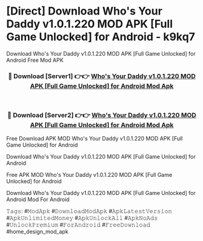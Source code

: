 # [Direct] Download Who's Your Daddy v1.0.1.220 MOD APK [Full Game Unlocked] for Android - k9kq7
Download Who's Your Daddy v1.0.1.220 MOD APK [Full Game Unlocked] for Android Free Mod APK

<div align="center">
<h3>🔴 Download [Server1] 👉👉 <a href="https://apk-comot.site?title=Who's_Your_Daddy_v1.0.1.220_MOD_APK_[Full_Game_Unlocked]_for_Android">Who's Your Daddy v1.0.1.220 MOD APK [Full Game Unlocked] for Android Mod Apk</a></h3><br>

<h3>🔴 Download [Server2] 👉👉 <a href="https://apk-comot.site?title=Who's_Your_Daddy_v1.0.1.220_MOD_APK_[Full_Game_Unlocked]_for_Android">Who's Your Daddy v1.0.1.220 MOD APK [Full Game Unlocked] for Android Mod Apk</a></h3>
</div>


Free Download APK MOD Who's Your Daddy v1.0.1.220 MOD APK [Full Game Unlocked] for Android

Download Who's Your Daddy v1.0.1.220 MOD APK [Full Game Unlocked] for Android 

Free APK MOD Who's Your Daddy v1.0.1.220 MOD APK [Full Game Unlocked] for Android 

Download Who's Your Daddy v1.0.1.220 MOD APK [Full Game Unlocked] for Android Mod For Android

𝚃𝚊𝚐𝚜: #𝙼𝚘𝚍𝙰𝚙𝚔 #𝙳𝚘𝚠𝚗𝚕𝚘𝚊𝚍𝙼𝚘𝚍𝙰𝚙𝚔 #𝙰𝚙𝚔𝙻𝚊𝚝𝚎𝚜𝚝𝚅𝚎𝚛𝚜𝚒𝚘𝚗 #𝙰𝚙𝚔𝚄𝚗𝚕𝚒𝚖𝚒𝚝𝚎𝚍𝙼𝚘𝚗𝚎𝚢 #𝙰𝚙𝚔𝚄𝚗𝚕𝚘𝚌𝚔𝙰𝚕𝚕 #𝙰𝚙𝚔𝙽𝚘𝙰𝚍𝚜 #𝚄𝚗𝚕𝚘𝚌𝚔𝙿𝚛𝚎𝚖𝚒𝚞𝚖 #𝙵𝚘𝚛𝙰𝚗𝚍𝚛𝚘𝚒𝚍 #𝙵𝚛𝚎𝚎𝙳𝚘𝚠𝚗𝚕𝚘𝚊𝚍 #home_design_mod_apk